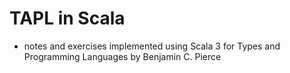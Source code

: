 # TAPL in Scala 
 - notes and exercises implemented using Scala 3 for Types and Programming Languages by Benjamin C. Pierce